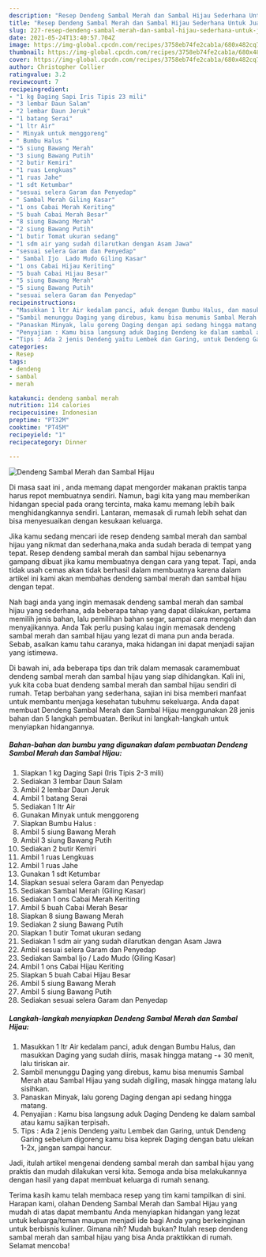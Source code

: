 ```yaml
---
description: "Resep Dendeng Sambal Merah dan Sambal Hijau Sederhana Untuk Jualan"
title: "Resep Dendeng Sambal Merah dan Sambal Hijau Sederhana Untuk Jualan"
slug: 227-resep-dendeng-sambal-merah-dan-sambal-hijau-sederhana-untuk-jualan
date: 2021-05-24T13:40:57.704Z
image: https://img-global.cpcdn.com/recipes/3758eb74fe2cab1a/680x482cq70/dendeng-sambal-merah-dan-sambal-hijau-foto-resep-utama.jpg
thumbnail: https://img-global.cpcdn.com/recipes/3758eb74fe2cab1a/680x482cq70/dendeng-sambal-merah-dan-sambal-hijau-foto-resep-utama.jpg
cover: https://img-global.cpcdn.com/recipes/3758eb74fe2cab1a/680x482cq70/dendeng-sambal-merah-dan-sambal-hijau-foto-resep-utama.jpg
author: Christopher Collier
ratingvalue: 3.2
reviewcount: 7
recipeingredient:
- "1 kg Daging Sapi Iris Tipis 23 mili"
- "3 lembar Daun Salam"
- "2 lembar Daun Jeruk"
- "1 batang Serai"
- "1 ltr Air"
- " Minyak untuk menggoreng"
- " Bumbu Halus "
- "5 siung Bawang Merah"
- "3 siung Bawang Putih"
- "2 butir Kemiri"
- "1 ruas Lengkuas"
- "1 ruas Jahe"
- "1 sdt Ketumbar"
- "sesuai selera Garam dan Penyedap"
- " Sambal Merah Giling Kasar"
- "1 ons Cabai Merah Keriting"
- "5 buah Cabai Merah Besar"
- "8 siung Bawang Merah"
- "2 siung Bawang Putih"
- "1 butir Tomat ukuran sedang"
- "1 sdm air yang sudah dilarutkan dengan Asam Jawa"
- "sesuai selera Garam dan Penyedap"
- " Sambal Ijo  Lado Mudo Giling Kasar"
- "1 ons Cabai Hijau Keriting"
- "5 buah Cabai Hijau Besar"
- "5 siung Bawang Merah"
- "5 siung Bawang Putih"
- "sesuai selera Garam dan Penyedap"
recipeinstructions:
- "Masukkan 1 ltr Air kedalam panci, aduk dengan Bumbu Halus, dan masukkan Daging yang sudah diiris, masak hingga matang -+ 30 menit, lalu tiriskan air."
- "Sambil menunggu Daging yang direbus, kamu bisa menumis Sambal Merah atau Sambal Hijau yang sudah digiling, masak hingga matang lalu sisihkan."
- "Panaskan Minyak, lalu goreng Daging dengan api sedang hingga matang."
- "Penyajian : Kamu bisa langsung aduk Daging Dendeng ke dalam sambal atau kamu sajikan terpisah."
- "Tips : Ada 2 jenis Dendeng yaitu Lembek dan Garing, untuk Dendeng Garing sebelum digoreng kamu bisa keprek Daging dengan batu ulekan 1-2x, jangan sampai hancur."
categories:
- Resep
tags:
- dendeng
- sambal
- merah

katakunci: dendeng sambal merah 
nutrition: 114 calories
recipecuisine: Indonesian
preptime: "PT32M"
cooktime: "PT45M"
recipeyield: "1"
recipecategory: Dinner

---
```



![Dendeng Sambal Merah dan Sambal Hijau](https://img-global.cpcdn.com/recipes/3758eb74fe2cab1a/680x482cq70/dendeng-sambal-merah-dan-sambal-hijau-foto-resep-utama.jpg)

Di masa  saat ini , anda memang dapat mengorder makanan praktis tanpa harus repot membuatnya sendiri. Namun, bagi kita yang mau memberikan hidangan special pada orang tercinta, maka kamu memang lebih baik menghidangkannya sendiri. Lantaran, memasak di rumah lebih sehat dan bisa menyesuaikan dengan kesukaan keluarga.

Jika kamu sedang mencari ide resep dendeng sambal merah dan sambal hijau yang nikmat dan sederhana,maka anda sudah berada di tempat yang tepat. Resep dendeng sambal merah dan sambal hijau  sebenarnya gampang dibuat jika kamu membuatnya dengan cara yang tepat. Tapi, anda tidak usah cemas akan tidak berhasil dalam membuatnya 
karena dalam artikel ini kami akan membahas dendeng sambal merah dan sambal hijau dengan tepat.  



Nah bagi anda yang ingin memasak dendeng sambal merah dan sambal hijau yang sederhana, ada beberapa tahap yang dapat dilakukan, pertama memilih jenis bahan, lalu pemilihan bahan segar, sampai cara mengolah dan menyajikannya. Anda Tak perlu pusing kalau ingin memasak dendeng sambal merah dan sambal hijau yang lezat di mana pun anda berada. Sebab, asalkan kamu  tahu caranya, maka hidangan ini dapat menjadi sajian yang istimewa.

Di bawah ini, ada beberapa tips dan trik dalam memasak caramembuat dendeng sambal merah dan sambal hijau yang siap dihidangkan. Kali ini, yuk kita coba buat dendeng sambal merah dan sambal hijau sendiri di rumah. Tetap berbahan yang sederhana, sajian ini bisa memberi manfaat untuk membantu menjaga kesehatan tubuhmu sekeluarga. Anda dapat membuat Dendeng Sambal Merah dan Sambal Hijau menggunakan 28 jenis bahan dan 5 langkah pembuatan. Berikut ini langkah-langkah untuk menyiapkan hidangannya.

<!--inarticleads1-->

##### Bahan-bahan dan bumbu yang digunakan dalam pembuatan Dendeng Sambal Merah dan Sambal Hijau:

1. Siapkan 1 kg Daging Sapi (Iris Tipis 2-3 mili)
1. Sediakan 3 lembar Daun Salam
1. Ambil 2 lembar Daun Jeruk
1. Ambil 1 batang Serai
1. Sediakan 1 ltr Air
1. Gunakan  Minyak untuk menggoreng
1. Siapkan  Bumbu Halus :
1. Ambil 5 siung Bawang Merah
1. Ambil 3 siung Bawang Putih
1. Sediakan 2 butir Kemiri
1. Ambil 1 ruas Lengkuas
1. Ambil 1 ruas Jahe
1. Gunakan 1 sdt Ketumbar
1. Siapkan sesuai selera Garam dan Penyedap
1. Sediakan  Sambal Merah (Giling Kasar)
1. Sediakan 1 ons Cabai Merah Keriting
1. Ambil 5 buah Cabai Merah Besar
1. Siapkan 8 siung Bawang Merah
1. Sediakan 2 siung Bawang Putih
1. Siapkan 1 butir Tomat ukuran sedang
1. Sediakan 1 sdm air yang sudah dilarutkan dengan Asam Jawa
1. Ambil sesuai selera Garam dan Penyedap
1. Sediakan  Sambal Ijo / Lado Mudo (Giling Kasar)
1. Ambil 1 ons Cabai Hijau Keriting
1. Siapkan 5 buah Cabai Hijau Besar
1. Ambil 5 siung Bawang Merah
1. Ambil 5 siung Bawang Putih
1. Sediakan sesuai selera Garam dan Penyedap




<!--inarticleads2-->

##### Langkah-langkah menyiapkan Dendeng Sambal Merah dan Sambal Hijau:

1. Masukkan 1 ltr Air kedalam panci, aduk dengan Bumbu Halus, dan masukkan Daging yang sudah diiris, masak hingga matang -+ 30 menit, lalu tiriskan air.
1. Sambil menunggu Daging yang direbus, kamu bisa menumis Sambal Merah atau Sambal Hijau yang sudah digiling, masak hingga matang lalu sisihkan.
1. Panaskan Minyak, lalu goreng Daging dengan api sedang hingga matang.
1. Penyajian : Kamu bisa langsung aduk Daging Dendeng ke dalam sambal atau kamu sajikan terpisah.
1. Tips : Ada 2 jenis Dendeng yaitu Lembek dan Garing, untuk Dendeng Garing sebelum digoreng kamu bisa keprek Daging dengan batu ulekan 1-2x, jangan sampai hancur.




Jadi, itulah artikel mengenai  dendeng sambal merah dan sambal hijau  yang praktis dan mudah dilakukan versi kita. Semoga anda bisa melakukannya dengan hasil yang dapat membuat keluarga di rumah senang. 

Terima kasih kamu telah membaca resep yang tim kami tampilkan di sini. Harapan kami, olahan  Dendeng Sambal Merah dan Sambal Hijau yang mudah di atas dapat membantu Anda menyiapkan hidangan yang lezat untuk keluarga/teman maupun menjadi ide bagi Anda yang berkeinginan untuk berbisnis kuliner. Gimana nih? Mudah bukan? Itulah resep dendeng sambal merah dan sambal hijau yang bisa Anda praktikkan di rumah. Selamat mencoba!


